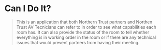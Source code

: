 # Can I Do It? 
>This is an application that both Northern Trust partners and Northen Trust AV Tecnicians can refer to in order to see what capabilities each room has. It can also provide the status of the room to tell whether everything is in working order in the room or if there are any technical issues that would prevent partners from having their meeting.  
